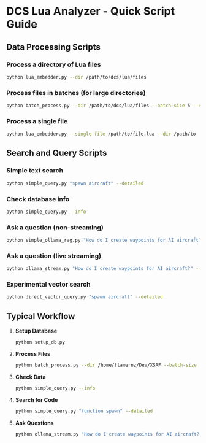 # DCS Lua Analyzer - Quick Script Guide

## Data Processing Scripts

### Process a directory of Lua files
```bash
python lua_embedder.py --dir /path/to/dcs/lua/files
```

### Process files in batches (for large directories)
```bash
python batch_process.py --dir /path/to/dcs/lua/files --batch-size 5 --exclude "XSAF.DB"
```

### Process a single file
```bash
python lua_embedder.py --single-file /path/to/file.lua --dir /path/to
```

## Search and Query Scripts

### Simple text search
```bash
python simple_query.py "spawn aircraft" --detailed
```

### Check database info
```bash
python simple_query.py --info
```

### Ask a question (non-streaming)
```bash
python simple_ollama_rag.py "How do I create waypoints for AI aircraft?" --show-context
```

### Ask a question (live streaming)
```bash
python ollama_stream.py "How do I create waypoints for AI aircraft?" --show-context
```

### Experimental vector search
```bash
python direct_vector_query.py "spawn aircraft" --detailed
```

## Typical Workflow

1. **Setup Database**
   ```bash
   python setup_db.py
   ```

2. **Process Files**
   ```bash
   python batch_process.py --dir /home/flamernz/Dev/XSAF --batch-size 5 --exclude "XSAF.DB"
   ```

3. **Check Data**
   ```bash
   python simple_query.py --info
   ```

4. **Search for Code**
   ```bash
   python simple_query.py "function spawn" --detailed
   ```

5. **Ask Questions**
   ```bash
   python ollama_stream.py "How do I create waypoints for AI aircraft?" --show-context
   ```